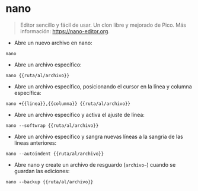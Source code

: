 # nano

> Editor sencillo y fácil de usar. Un clon libre y mejorado de Pico.
> Más información: <https://nano-editor.org>.

- Abre un nuevo archivo en nano:

`nano`

- Abre un archivo específico:

`nano {{ruta/al/archivo}}`

- Abre un archivo específico, posicionando el cursor en la línea y columna específica:

`nano +{{linea}},{{columna}} {{ruta/al/archivo}}`

- Abre un archivo específico y activa el ajuste de línea:

`nano --softwrap {{ruta/al/archivo}}`

- Abre un archivo específico y sangra nuevas líneas a la sangría de las líneas anteriores:

`nano --autoindent {{ruta/al/archivo}}`

- Abre nano y create un archivo de resguardo (`archivo~`)  cuando se guardan las ediciones:

`nano --backup {{ruta/al/archivo}}`
